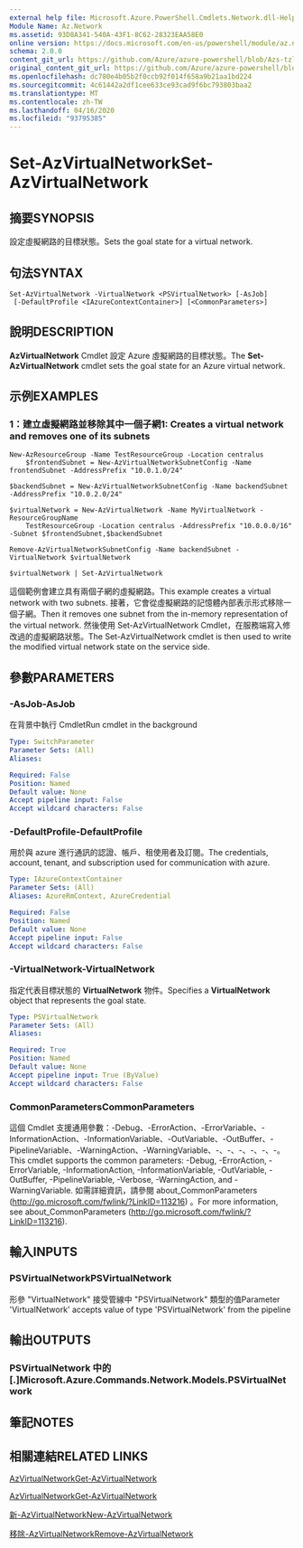 ```yaml
---
external help file: Microsoft.Azure.PowerShell.Cmdlets.Network.dll-Help.xml
Module Name: Az.Network
ms.assetid: 93D8A341-540A-43F1-8C62-28323EAA58E0
online version: https://docs.microsoft.com/en-us/powershell/module/az.network/set-azvirtualnetwork
schema: 2.0.0
content_git_url: https://github.com/Azure/azure-powershell/blob/Azs-tzl/src/Network/Network/help/Set-AzVirtualNetwork.md
original_content_git_url: https://github.com/Azure/azure-powershell/blob/Azs-tzl/src/Network/Network/help/Set-AzVirtualNetwork.md
ms.openlocfilehash: dc780e4b05b2f0ccb92f014f658a9b21aa1bd224
ms.sourcegitcommit: 4c61442a2df1cee633ce93cad9f6bc793803baa2
ms.translationtype: MT
ms.contentlocale: zh-TW
ms.lasthandoff: 04/16/2020
ms.locfileid: "93795385"
---
```

# <span data-ttu-id="b06ae-101">Set-AzVirtualNetwork</span><span class="sxs-lookup"><span data-stu-id="b06ae-101">Set-AzVirtualNetwork</span></span>

## <span data-ttu-id="b06ae-102">摘要</span><span class="sxs-lookup"><span data-stu-id="b06ae-102">SYNOPSIS</span></span>
<span data-ttu-id="b06ae-103">設定虛擬網路的目標狀態。</span><span class="sxs-lookup"><span data-stu-id="b06ae-103">Sets the goal state for a virtual network.</span></span>

## <span data-ttu-id="b06ae-104">句法</span><span class="sxs-lookup"><span data-stu-id="b06ae-104">SYNTAX</span></span>

```
Set-AzVirtualNetwork -VirtualNetwork <PSVirtualNetwork> [-AsJob]
 [-DefaultProfile <IAzureContextContainer>] [<CommonParameters>]
```

## <span data-ttu-id="b06ae-105">說明</span><span class="sxs-lookup"><span data-stu-id="b06ae-105">DESCRIPTION</span></span>
<span data-ttu-id="b06ae-106">**AzVirtualNetwork** Cmdlet 設定 Azure 虛擬網路的目標狀態。</span><span class="sxs-lookup"><span data-stu-id="b06ae-106">The **Set-AzVirtualNetwork** cmdlet sets the goal state for an Azure virtual network.</span></span>

## <span data-ttu-id="b06ae-107">示例</span><span class="sxs-lookup"><span data-stu-id="b06ae-107">EXAMPLES</span></span>

### <span data-ttu-id="b06ae-108">1：建立虛擬網路並移除其中一個子網</span><span class="sxs-lookup"><span data-stu-id="b06ae-108">1: Creates a virtual network and removes one of its subnets</span></span>
```
New-AzResourceGroup -Name TestResourceGroup -Location centralus
    $frontendSubnet = New-AzVirtualNetworkSubnetConfig -Name frontendSubnet -AddressPrefix "10.0.1.0/24"

$backendSubnet = New-AzVirtualNetworkSubnetConfig -Name backendSubnet -AddressPrefix "10.0.2.0/24"

$virtualNetwork = New-AzVirtualNetwork -Name MyVirtualNetwork -ResourceGroupName 
    TestResourceGroup -Location centralus -AddressPrefix "10.0.0.0/16" -Subnet $frontendSubnet,$backendSubnet

Remove-AzVirtualNetworkSubnetConfig -Name backendSubnet -VirtualNetwork $virtualNetwork

$virtualNetwork | Set-AzVirtualNetwork
```

<span data-ttu-id="b06ae-109">這個範例會建立具有兩個子網的虛擬網路。</span><span class="sxs-lookup"><span data-stu-id="b06ae-109">This example creates a virtual network with two subnets.</span></span> <span data-ttu-id="b06ae-110">接著，它會從虛擬網路的記憶體內部表示形式移除一個子網。</span><span class="sxs-lookup"><span data-stu-id="b06ae-110">Then it removes one subnet from the in-memory representation of the virtual network.</span></span> <span data-ttu-id="b06ae-111">然後使用 Set-AzVirtualNetwork Cmdlet，在服務端寫入修改過的虛擬網路狀態。</span><span class="sxs-lookup"><span data-stu-id="b06ae-111">The Set-AzVirtualNetwork cmdlet is then used to write the modified virtual network state on the service side.</span></span>

## <span data-ttu-id="b06ae-112">參數</span><span class="sxs-lookup"><span data-stu-id="b06ae-112">PARAMETERS</span></span>

### <span data-ttu-id="b06ae-113">-AsJob</span><span class="sxs-lookup"><span data-stu-id="b06ae-113">-AsJob</span></span>
<span data-ttu-id="b06ae-114">在背景中執行 Cmdlet</span><span class="sxs-lookup"><span data-stu-id="b06ae-114">Run cmdlet in the background</span></span>

```yaml
Type: SwitchParameter
Parameter Sets: (All)
Aliases: 

Required: False
Position: Named
Default value: None
Accept pipeline input: False
Accept wildcard characters: False
```

### <span data-ttu-id="b06ae-115">-DefaultProfile</span><span class="sxs-lookup"><span data-stu-id="b06ae-115">-DefaultProfile</span></span>
<span data-ttu-id="b06ae-116">用於與 azure 進行通訊的認證、帳戶、租使用者及訂閱。</span><span class="sxs-lookup"><span data-stu-id="b06ae-116">The credentials, account, tenant, and subscription used for communication with azure.</span></span>

```yaml
Type: IAzureContextContainer
Parameter Sets: (All)
Aliases: AzureRmContext, AzureCredential

Required: False
Position: Named
Default value: None
Accept pipeline input: False
Accept wildcard characters: False
```

### <span data-ttu-id="b06ae-117">-VirtualNetwork</span><span class="sxs-lookup"><span data-stu-id="b06ae-117">-VirtualNetwork</span></span>
<span data-ttu-id="b06ae-118">指定代表目標狀態的 **VirtualNetwork** 物件。</span><span class="sxs-lookup"><span data-stu-id="b06ae-118">Specifies a **VirtualNetwork** object that represents the goal state.</span></span>

```yaml
Type: PSVirtualNetwork
Parameter Sets: (All)
Aliases: 

Required: True
Position: Named
Default value: None
Accept pipeline input: True (ByValue)
Accept wildcard characters: False
```

### <span data-ttu-id="b06ae-119">CommonParameters</span><span class="sxs-lookup"><span data-stu-id="b06ae-119">CommonParameters</span></span>
<span data-ttu-id="b06ae-120">這個 Cmdlet 支援通用參數：-Debug、-ErrorAction、-ErrorVariable、-InformationAction、-InformationVariable、-OutVariable、-OutBuffer、-PipelineVariable、-WarningAction、-WarningVariable、-、-、-、-、-、-。</span><span class="sxs-lookup"><span data-stu-id="b06ae-120">This cmdlet supports the common parameters: -Debug, -ErrorAction, -ErrorVariable, -InformationAction, -InformationVariable, -OutVariable, -OutBuffer, -PipelineVariable, -Verbose, -WarningAction, and -WarningVariable.</span></span> <span data-ttu-id="b06ae-121">如需詳細資訊，請參閱 about_CommonParameters (http://go.microsoft.com/fwlink/?LinkID=113216) 。</span><span class="sxs-lookup"><span data-stu-id="b06ae-121">For more information, see about_CommonParameters (http://go.microsoft.com/fwlink/?LinkID=113216).</span></span>

## <span data-ttu-id="b06ae-122">輸入</span><span class="sxs-lookup"><span data-stu-id="b06ae-122">INPUTS</span></span>

### <span data-ttu-id="b06ae-123">PSVirtualNetwork</span><span class="sxs-lookup"><span data-stu-id="b06ae-123">PSVirtualNetwork</span></span>
<span data-ttu-id="b06ae-124">形參 "VirtualNetwork" 接受管線中 "PSVirtualNetwork" 類型的值</span><span class="sxs-lookup"><span data-stu-id="b06ae-124">Parameter 'VirtualNetwork' accepts value of type 'PSVirtualNetwork' from the pipeline</span></span>

## <span data-ttu-id="b06ae-125">輸出</span><span class="sxs-lookup"><span data-stu-id="b06ae-125">OUTPUTS</span></span>

### <span data-ttu-id="b06ae-126">PSVirtualNetwork 中的 [.]</span><span class="sxs-lookup"><span data-stu-id="b06ae-126">Microsoft.Azure.Commands.Network.Models.PSVirtualNetwork</span></span>

## <span data-ttu-id="b06ae-127">筆記</span><span class="sxs-lookup"><span data-stu-id="b06ae-127">NOTES</span></span>

## <span data-ttu-id="b06ae-128">相關連結</span><span class="sxs-lookup"><span data-stu-id="b06ae-128">RELATED LINKS</span></span>

[<span data-ttu-id="b06ae-129">AzVirtualNetwork</span><span class="sxs-lookup"><span data-stu-id="b06ae-129">Get-AzVirtualNetwork</span></span>](./Get-AzVirtualNetwork.md)

[<span data-ttu-id="b06ae-130">AzVirtualNetwork</span><span class="sxs-lookup"><span data-stu-id="b06ae-130">Get-AzVirtualNetwork</span></span>](./Get-AzVirtualNetwork.md)

[<span data-ttu-id="b06ae-131">新-AzVirtualNetwork</span><span class="sxs-lookup"><span data-stu-id="b06ae-131">New-AzVirtualNetwork</span></span>](./New-AzVirtualNetwork.md)

[<span data-ttu-id="b06ae-132">移除-AzVirtualNetwork</span><span class="sxs-lookup"><span data-stu-id="b06ae-132">Remove-AzVirtualNetwork</span></span>](./Remove-AzVirtualNetwork.md)


